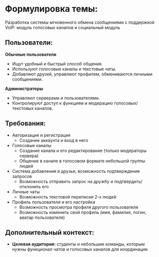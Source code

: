 # Формулировка темы:
Разработка системы мгновенного обмена сообщениями с поддержкой VoIP: модуль голосовых каналов и социальный модуль

Пользователи:
----
__Обычные пользователи__

- Ищут удобный и быстрый способ общения.
- Используют голосовые каналы и текстовые чаты.
- Добавляют друзей, управляют профилем, обмениваются личными сообщениями.

__Администраторы__

- Управляют серверами и пользователями.
- Контролируют доступ к функциям и модерацию голосовых/текстовых каналов.

Требования:
---
- Авторизация и регистрация
  - Создание аккаунта и вход в него 
- Голосовые каналы
  - Создание канала и его редактирование (только модераторы сервера)
  - Общение в канале в голосовом формате небольшой группы людей 
- Система добавления в друзья, возможность подтверждения запросов
  - Возможность отправить запрос на дружбу и подтвердить/отклонить его 
- Личные чаты
  - Возможность текстовой переписки 2-х людей
- Профиль пользователя и его настройка
  - Возможность просмотра профиля другого пользователя
  - Возможность изменить свой профиль (имя, фамилия, логин, аватар пользователя) 

Дополнительный контекст:
---
- __Целевая аудитория:__ студенты и небольшие команды, которым нужны функционал чатов и голосовых каналов для координации